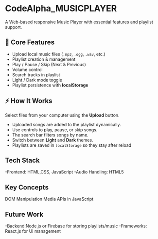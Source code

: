 # CodeAlpha_MUSICPLAYER
A Web-based responsive Music Player with essential features and playlist support.

## 🚀 Core Features
- Upload local music files (`.mp3`, `.ogg`, `.wav`, etc.)
- Playlist creation & management
- Play / Pause / Skip (Next & Previous)
- Volume control
- Search tracks in playlist
- Light / Dark mode toggle
- Playlist persistence with **localStorage**

## ⚡ How It Works
  Select files from your computer using the **Upload** button.
- Uploaded songs are added to the playlist dynamically.
- Use controls to play, pause, or skip songs.
- The search bar filters songs by name.
- Switch between **Light** and **Dark** themes.
- Playlists are saved in `localStorage` so they stay after reload

## Tech Stack
-Frontend: HTML,CSS, JavaScript
-Audio Handling: HTML5 <audio> tag + JavaScript for Controls

## Key Concepts
DOM Manipulation
Media APIs in JavaScript

## Future Work
-Backend:Node.js or Firebase for storing playlists/music
-Frameworks: React.js for UI management



